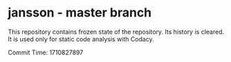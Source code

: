 # jansson - master branch

This repository contains frozen state of the repository.
Its history is cleared. It is used only for static code
analysis with Codacy.

Commit Time: 1710827897